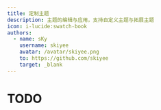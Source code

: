 ```yaml
---
title: 定制主题
description: 主题的编辑与应用，支持自定义主题与拓展主题
icon: i-lucide:swatch-book
authors:
  - name: sKy
    username: skiyee
    avatar: /avatar/skiyee.png
    to: https://github.com/skiyee
    target: _blank
---
```


# TODO